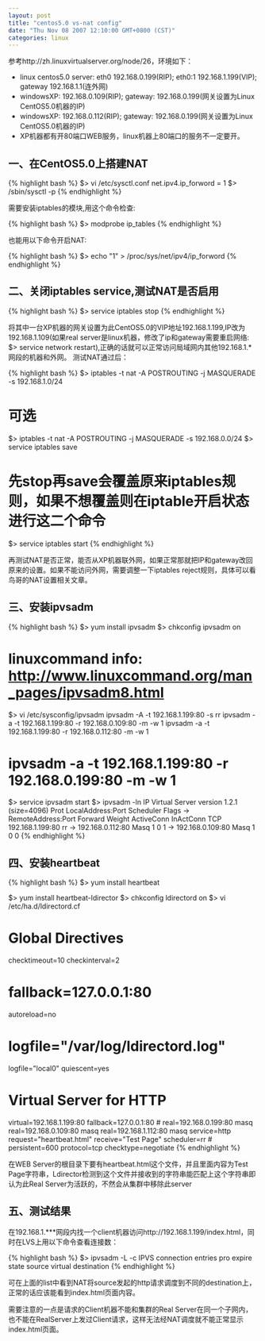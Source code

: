 ```yaml
---
layout: post
title: "centos5.0 vs-nat config"
date: "Thu Nov 08 2007 12:10:00 GMT+0800 (CST)"
categories: linux
---
```


参考http://zh.linuxvirtualserver.org/node/26，环境如下：

* linux centos5.0 server: eth0 192.168.0.199(RIP); eth0:1 192.168.1.199(VIP); gateway 192.168.1.1(连外网)
* windowsXP: 192.168.0.109(RIP); gateway: 192.168.0.199(网关设置为Linux CentOS5.0机器的IP)
* windowsXP: 192.168.0.112(RIP); gateway: 192.168.0.199(网关设置为Linux CentOS5.0机器的IP)
* XP机器都有开80端口WEB服务，linux机器上80端口的服务不一定要开。

一、在CentOS5.0上搭建NAT
-----

{% highlight bash %}
$> vi /etc/sysctl.conf
net.ipv4.ip_forword = 1
$> /sbin/sysctl -p
{% endhighlight %}

需要安装iptables的模块,用这个命令检查:

{% highlight bash %}
$> modprobe ip_tables
{% endhighlight %}

也能用以下命令开启NAT:

{% highlight bash %}
$> echo "1" > /proc/sys/net/ipv4/ip_forword
{% endhighlight %}

二、关闭iptables service,测试NAT是否启用
-----

{% highlight bash %}
$> service iptables stop
{% endhighlight %}

将其中一台XP机器的网关设置为此CentOS5.0的VIP地址192.168.1.199,IP改为192.168.1.109(如果real server是linux机器，修改了ip和gateway需要重启网络: $> service network restart),正确的话就可以正常访问局域网内其他192.168.1.*网段的机器和外网。
测试NAT通过后：

{% highlight bash %}
$> iptables -t nat -A POSTROUTING -j MASQUERADE -s 192.168.1.0/24
# 可选
$> iptables -t nat -A POSTROUTING -j MASQUERADE -s 192.168.0.0/24
$> service iptables save
# 先stop再save会覆盖原来iptables规则，如果不想覆盖则在iptable开启状态进行这二个命令
$> service iptables start
{% endhighlight %}

再测试NAT是否正常，能否从XP机器联外网，如果正常那就把IP和gateway改回原来的设置。如果不能访问外网，需要调整一下iptables reject规则，具体可以看鸟哥的NAT设置相关文章。

三、安装ipvsadm
-----

{% highlight bash %}
$> yum install ipvsadm
$> chkconfig ipvsadm on
# linuxcommand info: http://www.linuxcommand.org/man_pages/ipvsadm8.html
$> vi /etc/sysconfig/ipvsadm
ipvsadm -A -t 192.168.1.199:80 -s rr
ipvsadm -a -t 192.168.1.199:80 -r 192.168.0.109:80 -m -w 1
ipvsadm -a -t 192.168.1.199:80 -r 192.168.0.112:80 -m -w 1
# ipvsadm -a -t 192.168.1.199:80 -r 192.168.0.199:80 -m -w 1

$> service ipvsadm start
$> ipvsadm -ln
IP Virtual Server version 1.2.1 (size=4096)
Prot LocalAddress:Port Scheduler Flags
-> RemoteAddress:Port Forward Weight ActiveConn InActConn
TCP 192.168.1.199:80 rr
-> 192.168.0.112:80 Masq 1 0 1
-> 192.168.0.109:80 Masq 1 0 0
{% endhighlight %}

四、安装heartbeat
-----

{% highlight bash %}
$> yum install heartbeat

$> yum install heartbeat-ldirector
$> chkconfig ldirectord on
$> vi /etc/ha.d/ldirectord.cf

# Global Directives
checktimeout=10
checkinterval=2
# fallback=127.0.0.1:80
autoreload=no
# logfile="/var/log/ldirectord.log"
logfile="local0"
quiescent=yes

# Virtual Server for HTTP
virtual=192.168.1.199:80
        fallback=127.0.0.1:80
        # real=192.168.0.199:80 masq
        real=192.168.0.109:80 masq
        real=192.168.1.112:80 masq
        service=http
        request="heartbeat.html"
        receive="Test Page"
        scheduler=rr
        # persistent=600
        protocol=tcp
        checktype=negotiate
{% endhighlight %}

在WEB Server的根目录下要有heartbeat.html这个文件，并且里面内容为Test Page字符串，Ldirector检测到这个文件并接收到的字符串能匹配上这个字符串即认为此Real Server为活跃的，不然会从集群中移除此server

五、测试结果
-----

在192.168.1.***网段内找一个client机器访问http://192.168.1.199/index.html，同时在LVS上用以下命令查看连接数：

{% highlight bash %}
$> ipvsadm -L -c
IPVS connection entries
pro expire state source virtual destination
{% endhighlight %}

可在上面的list中看到NAT将source发起的http请求调度到不同的destination上，正常的话应该能看到index.html页面内容。

需要注意的一点是请求的Client机器不能和集群的Real Server在同一个子网内，也不能在RealServer上发过Client请求，这样无法经NAT调度就不能正常显示index.html页面。
